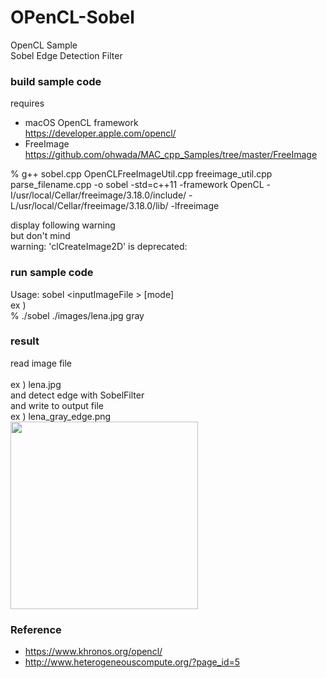 OPenCL-Sobel
===============

OpenCL Sample <br/>
Sobel Edge Detection Filter <br/>


### build sample code 
requires  <br/>
- macOS  OpenCL framework <br/>
https://developer.apple.com/opencl/ <br/>
- FreeImage <br/>
https://github.com/ohwada/MAC_cpp_Samples/tree/master/FreeImage <br/>

% g++ sobel.cpp OpenCLFreeImageUtil.cpp freeimage_util.cpp  parse_filename.cpp -o sobel -std=c++11 -framework OpenCL -I/usr/local/Cellar/freeimage/3.18.0/include/ -L/usr/local/Cellar/freeimage/3.18.0/lib/ -lfreeimage <br/>


display following warning  <br/>
but don't mind <br/>
warning: 'clCreateImage2D' is deprecated:  <br/>

### run sample code 
Usage:  sobel  \<inputImageFile \> [mode] <br/>
ex ) <br/>
% ./sobel  ./images/lena.jpg gray <br/>

### result 
read image file <br/>  
ex ) lena.jpg <br/>
and detect edge with SobelFilter <br/>
and write to output file  <br/>
 ex ) lena_gray_edge.png <br/>
<image src="https://raw.githubusercontent.com/ohwada/MAC_cpp_Samples/master/OpenCL-Sobel/result/lena_gray_edge.png" width="300" /><br/>


### Reference 
- https://www.khronos.org/opencl/
- http://www.heterogeneouscompute.org/?page_id=5


